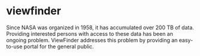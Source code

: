# viewfinder
Since NASA was organized in 1958, it has accumulated over 200 TB of data. Providing interested persons with access to these data has been an ongoing problem. ViewFinder addresses this problem by providing an easy-to-use portal for the general public.
